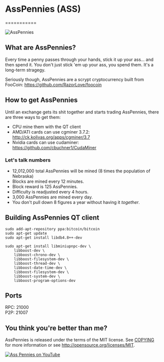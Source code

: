 # AssPennies (ASS)
===========

![AssPennies](http://i.imgur.com/X4coDlS.png)

## What are AssPennies?
Every time a penny passes through your hands, stick it up your ass... and then spend it. You don't just stick 'em up your ass, you spend them. It's a long-term stragegy.

Seriously though, AssPennies are a scrypt cryptocurrency built from FooCoin: https://github.com/RazorLove/foocoin


## How to get AssPennies
Until an exchange gets its shit together and starts trading AssPennies, there are three ways to get them:

* CPU mine them with the QT client
* AMD/ATI cards can use cgminer 3.7.2: http://ck.kolivas.org/apps/cgminer/3.7
* Nvidia cards can use cudaminer: https://github.com/cbuchner1/CudaMiner


### Let's talk numbers
* 12,012,000 total AssPennies will be mined (8 times the population of Nebraska)
* Blocks are mined every 12 minutes.
* Block reward is 125 AssPennies. 
* Difficulty is readjusted every 4 hours.
* 3,000 AssPennies are mined every day.
* You don't pull down 8 figures a year without having it _together_.

## Building AssPennies QT client

    sudo add-apt-repository ppa:bitcoin/bitcoin
    sudo apt-get update
    sudo apt-get install libdb4.8++-dev
    
    sudo apt-get install libminiupnpc-dev \
        libboost-dev \
        libboost-chrono-dev \
        libboost-filesystem-dev \
        libboost-thread-dev \
        libboost-date-time-dev \
        libboost-filesystem-dev \
        libboost-system-dev \
        libboost-program-options-dev 


## Ports
RPC: 21000  
P2P: 21007


## You think you're better than me?
AssPennies is released under the terms of the MIT license. See [COPYING](COPYING)
for more information or see http://opensource.org/licenses/MIT.


[![Ass Pennies on YouTube](http://i.imgur.com/8tIuBCL.jpg)](https://www.youtube.com/watch?v=DO1Q7F23DxM)
